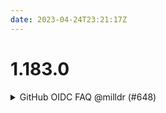 ```yaml
---
date: 2023-04-24T23:21:17Z
---
```


# 1.183.0

<details>
  <summary>GitHub OIDC FAQ @milldr (#648)</summary>

### what
Added common question for GHA

### why
This is asked frequently

### references
https://cloudposse.slack.com/archives/C04N39YPVAS/p1682355553255269



</details>